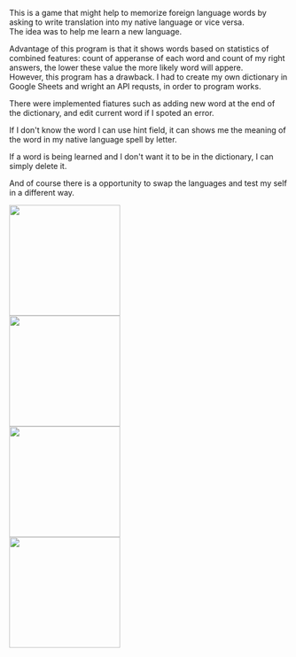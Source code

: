 This is a game that might help to memorize foreign language words by asking to write translation into my native language or vice versa.<br />
The idea was to help me learn a new language. <br />

Advantage of this program is that it shows words based on statistics of combined features: count of apperanse of each word and count of my right answers, the lower these value the more likely word will appere. 
<br />
However, this program has a drawback.
I had to create my own dictionary in Google Sheets and wright an API requsts, in order to program works. <br />

There were implemented fiatures such as adding new word at the end of the dictionary, and edit current word if I spoted an error. <br />

If I don't know the word I can use hint field, it can shows me the meaning of the word in my native language spell by letter.<br />

If a word is being learned and I don't want it to be in the dictionary, I can simply delete it.<br />

And of course there is a opportunity to swap the languages and test my self in a different way.<br />

<img src="https://github.com/SergeyAkh/FlashCardGame_App/assets/57836225/3759d724-102b-4915-ba80-440c1f99f083" width="200" />
<br />
<img src="https://github.com/SergeyAkh/FlashCardGame_App/assets/57836225/e3faa6bf-c5ae-4863-affa-0746bcace11c" width="200" />
<br />
<img src="https://github.com/SergeyAkh/FlashCardGame_App/assets/57836225/b74e1fb2-ba29-4075-be2a-ef87501d1062" width="200" />
<br />
<img src="https://github.com/SergeyAkh/FlashCardGame_App/assets/57836225/306ef9a2-deec-4db0-b6c0-9105e075a36e" width="200" />

